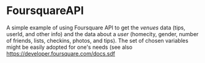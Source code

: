 # FoursquareAPI
A simple example of using Foursquare API to get the *venues* data (tips, userId, and other info) and the data about a *user* (homecity, gender, number of friends, lists, checkins, photos, and tips). The set of chosen variables might be easily adopted for one's needs (see also https://developer.foursquare.com/docs.sdf

